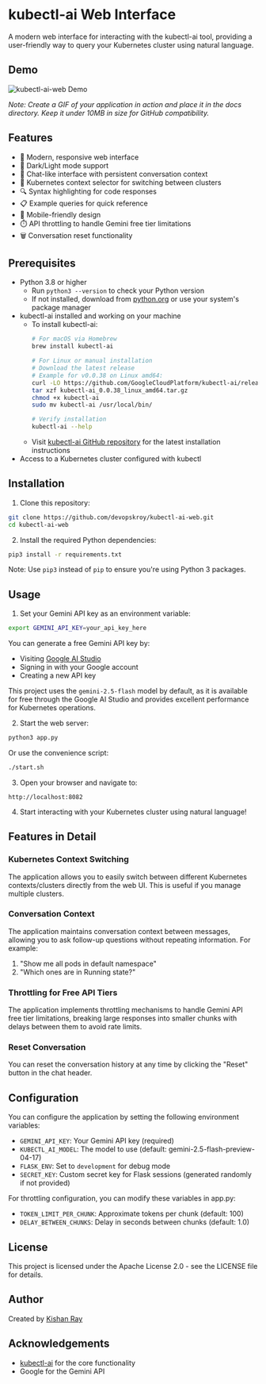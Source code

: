 # kubectl-ai Web Interface

A modern web interface for interacting with the kubectl-ai tool, providing a user-friendly way to query your Kubernetes cluster using natural language.

## Demo

![kubectl-ai-web Demo](docs/demo.gif)

*Note: Create a GIF of your application in action and place it in the docs directory. Keep it under 10MB in size for GitHub compatibility.*

## Features

- 🚀 Modern, responsive web interface
- 🌙 Dark/Light mode support
- 💬 Chat-like interface with persistent conversation context
- 🔄 Kubernetes context selector for switching between clusters
- 🔍 Syntax highlighting for code responses
- 📋 Example queries for quick reference
- 📱 Mobile-friendly design
- ⏱️ API throttling to handle Gemini free tier limitations
- 🗑️ Conversation reset functionality

## Prerequisites

- Python 3.8 or higher
  - Run `python3 --version` to check your Python version
  - If not installed, download from [python.org](https://www.python.org/downloads/) or use your system's package manager
- kubectl-ai installed and working on your machine
  - To install kubectl-ai:
    ```bash
    # For macOS via Homebrew
    brew install kubectl-ai
    
    # For Linux or manual installation
    # Download the latest release
    # Example for v0.0.38 on Linux amd64:
    curl -LO https://github.com/GoogleCloudPlatform/kubectl-ai/releases/download/v0.0.38/kubectl-ai_0.0.38_linux_amd64.tar.gz
    tar xzf kubectl-ai_0.0.38_linux_amd64.tar.gz
    chmod +x kubectl-ai
    sudo mv kubectl-ai /usr/local/bin/
    
    # Verify installation
    kubectl-ai --help
    ```
  - Visit [kubectl-ai GitHub repository](https://github.com/GoogleCloudPlatform/kubectl-ai) for the latest installation instructions
- Access to a Kubernetes cluster configured with kubectl

## Installation

1. Clone this repository:

```bash
git clone https://github.com/devopskroy/kubectl-ai-web.git
cd kubectl-ai-web
```

2. Install the required Python dependencies:

```bash
pip3 install -r requirements.txt
```
Note: Use `pip3` instead of `pip` to ensure you're using Python 3 packages.

## Usage

1. Set your Gemini API key as an environment variable:

```bash
export GEMINI_API_KEY=your_api_key_here
```

You can generate a free Gemini API key by:
- Visiting [Google AI Studio](https://aistudio.google.com/apikey)
- Signing in with your Google account
- Creating a new API key

This project uses the `gemini-2.5-flash` model by default, as it is available for free through the Google AI Studio and provides excellent performance for Kubernetes operations.

2. Start the web server:

```bash
python3 app.py
```

Or use the convenience script:

```bash
./start.sh
```

3. Open your browser and navigate to:

```
http://localhost:8082
```

4. Start interacting with your Kubernetes cluster using natural language!

## Features in Detail

### Kubernetes Context Switching
The application allows you to easily switch between different Kubernetes contexts/clusters directly from the web UI. This is useful if you manage multiple clusters.

### Conversation Context
The application maintains conversation context between messages, allowing you to ask follow-up questions without repeating information. For example:
1. "Show me all pods in default namespace"
2. "Which ones are in Running state?"

### Throttling for Free API Tiers
The application implements throttling mechanisms to handle Gemini API free tier limitations, breaking large responses into smaller chunks with delays between them to avoid rate limits.

### Reset Conversation
You can reset the conversation history at any time by clicking the "Reset" button in the chat header.

## Configuration

You can configure the application by setting the following environment variables:

- `GEMINI_API_KEY`: Your Gemini API key (required)
- `KUBECTL_AI_MODEL`: The model to use (default: gemini-2.5-flash-preview-04-17)
- `FLASK_ENV`: Set to `development` for debug mode
- `SECRET_KEY`: Custom secret key for Flask sessions (generated randomly if not provided)

For throttling configuration, you can modify these variables in app.py:
- `TOKEN_LIMIT_PER_CHUNK`: Approximate tokens per chunk (default: 100)
- `DELAY_BETWEEN_CHUNKS`: Delay in seconds between chunks (default: 1.0)

## License

This project is licensed under the Apache License 2.0 - see the LICENSE file for details.

## Author

Created by [Kishan Ray](https://github.com/devopskroy)

## Acknowledgements

- [kubectl-ai](https://github.com/GoogleCloudPlatform/kubectl-ai) for the core functionality
- Google for the Gemini API 